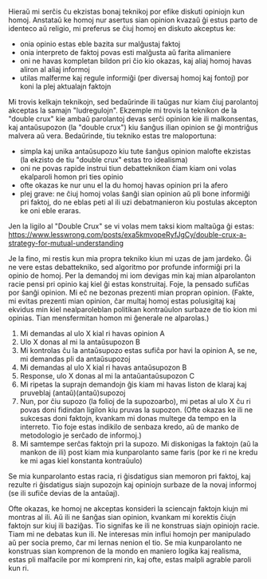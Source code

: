Hieraŭ mi serĉis ĉu ekzistas bonaj teknikoj por efike diskuti opiniojn kun homoj. Anstataŭ ke homoj nur asertus sian opinion kvazaŭ ĝi estus parto de identeco aŭ religio, mi preferus se ĉiuj homoj en diskuto akceptus ke:
- onia opinio estas eble bazita sur malĝustaj faktoj
- onia interpreto de faktoj povas esti malĝusta aŭ farita alimaniere
- oni ne havas kompletan bildon pri ĉio kio okazas, kaj aliaj homoj havas aliron al aliaj informoj
- utilas malferme kaj regule informiĝi (per diversaj homoj kaj fontoj) por koni la plej aktualajn faktojn

Mi trovis kelkajn teknikojn, sed bedaŭrinde ili taŭgas nur kiam ĉiuj parolantoj akceptas la samajn "ludregulojn". Ekzemple mi trovis la teknikon de la "double crux" kie ambaŭ parolantoj devas serĉi opinion kie ili malkonsentas, kaj antaŭsupozon (la "double crux") kiu ŝanĝus ilian opinion se ĝi montriĝus malvera aŭ vera. Bedaŭrinde, tiu tekniko estas tre maloportuna:
- simpla kaj unika antaŭsupozo kiu tute ŝanĝus opinion malofte ekzistas (la ekzisto de tiu "double crux" estas tro idealisma)
- oni ne povas rapide instrui tiun debatteknikon ĉiam kiam oni volas ekalparoli homon pri ties opinio
- ofte okazas ke nur unu el la du homoj havas opinion pri la afero
- plej grave: ne ĉiuj homoj volas ŝanĝi sian opinion aŭ pli bone informiĝi pri faktoj, do ne eblas peti al ili uzi debatmanieron kiu postulas akcepton ke oni eble eraras.

Jen la ligilo al "Double Crux" se vi volas mem taksi kiom maltaŭga ĝi estas:
https://www.lesswrong.com/posts/exa5kmvopeRyfJgCy/double-crux-a-strategy-for-mutual-understanding


Je la fino, mi restis kun mia propra tekniko kiun mi uzas de jam jardeko. Ĝi ne vere estas debattekniko, sed algoritmo por profunde informiĝi pri la opinio de homoj. Per la demandoj mi iom devigas min kaj mian alparolanton racie pensi pri opinio kaj kiel ĝi estas konstruitaj. Foje, la pensado sufiĉas por ŝanĝi opinion. Mi eĉ ne bezonas prezenti mian propran opinion. (Fakte, mi evitas prezenti mian opinion, ĉar multaj homoj estas polusigitaj kaj ekvidus min kiel nealparoleblan politikan kontraŭulon surbaze de tio kion mi opinias. Tian mensfermitan homon mi ĝenerale ne alparolas.)

1) Mi demandas al ulo X kial ri havas opinion A
2) Ulo X donas al mi la antaŭsupozon B
3) Mi kontrolas ĉu la antaŭsupozo estas sufiĉa por havi la opinion A, se ne, mi demandas pli da antaŭsupozoj
4) Mi demandas al ulo X kial ri havas antaŭsupozon B
5) Response, ulo X donas al mi la antaŭantaŭsupozon C
6) Mi ripetas la suprajn demandojn ĝis kiam mi havas liston de klaraj kaj pruveblaj (antaŭ)(antaŭ)supozoj
7) Nun, por ĉiu supozo (la folioj de la supozoarbo), mi petas al ulo X ĉu ri povas doni fidindan ligilon kiu pruvas la supozon. (Ofte okazas ke ili ne sukcesas doni faktojn, kvankam mi donas multege da tempo en la interreto. Tio foje estas indikilo de senbaza kredo, aŭ de manko de metodologio je serĉado de informoj.)
8) Mi samtempe serĉas faktojn pri la supozo. Mi diskonigas la faktojn (aŭ la mankon de ili) post kiam mia kunparolanto same faris (por ke ri ne kredu ke mi agas kiel konstanta kontraŭulo)

Se mia kunparolanto estas racia, ri ĝisdatigus sian memoron pri faktoj, kaj rezulte ri ĝisdatigus siajn supozojn kaj opiniojn surbaze de la novaj informoj (se ili sufiĉe devias de la antaŭaj).

Ofte okazas, ke homoj ne akceptas konsideri la sciencajn faktojn kiujn mi montras al ili. Aŭ ili ne ŝanĝas sian opinion, kvankam mi korektis ĉiujn faktojn sur kiuj ili baziĝas. Tio signifas ke ili ne konstruas siajn opiniojn racie. Tiam mi ne debatas kun ili. Ne interesas min influi homojn per manipulado aŭ per socia premo, ĉar mi lernas nenion el tio. Se mia kunparolanto ne konstruas sian komprenon de la mondo en maniero logika kaj realisma, estas pli malfacile por mi kompreni rin, kaj ofte, estas malpli agrable paroli kun ri.
